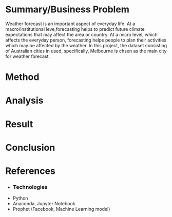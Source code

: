 
# Summary/Business Problem
Weather forecast is an important aspect of everyday life. At a macro/institutional leve,forecasting helps to predict future climate expectations that may affect the area or country. At a micro level, which affects the everyday person, forecasting helps people to plan their activities which may be affected by the weather. In this project, the dataset consisting of Australian cities in used, specifically, Melbourne is chsen as the main city for weather forecast.

# Method
# Analysis
# Result
# Conclusion

# References
* ### Technologies
* Python
* Anaconda, Jupyter Notebook
* Prophet (Facebook, Machine Learning model)
